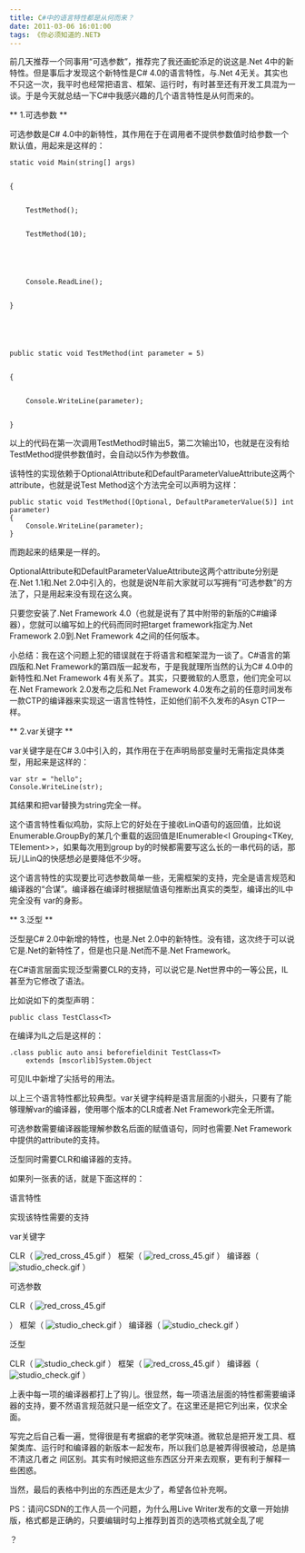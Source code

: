 ```yaml
---
title: C#中的语言特性都是从何而来？
date: 2011-03-06 16:01:00
tags: 《你必须知道的.NET》
---
```

前几天推荐一个同事用“可选参数”，推荐完了我还画蛇添足的说这是.Net 4中的新特性。但是事后才发现这个新特性是C# 4.0的语言特性，与.Net
4无关。其实也不只这一次，我平时也经常把语言、框架、运行时，有时甚至还有开发工具混为一谈。于是今天就总结一下C#中我感兴趣的几个语言特性是从何而来的。

** 1.可选参数  **

可选参数是C# 4.0中的新特性，其作用在于在调用者不提供参数值时给参数一个默认值，用起来是这样的：



    static void Main(string[] args)


    {


        TestMethod();


        TestMethod(10);


     


        Console.ReadLine();


    }


     


    public static void TestMethod(int parameter = 5)


    {


        Console.WriteLine(parameter);


    }

以上的代码在第一次调用TestMethod时输出5，第二次输出10，也就是在没有给TestMethod提供参数值时，会自动以5作为参数值。

该特性的实现依赖于OptionalAttribute和DefaultParameterValueAttribute这两个attribute，也就是说Test
Method这个方法完全可以声明为这样：



    public static void TestMethod([Optional, DefaultParameterValue(5)] int parameter)
    {
        Console.WriteLine(parameter);
    }

而跑起来的结果是一样的。

OptionalAttribute和DefaultParameterValueAttribute这两个attribute分别是在.Net 1.1和.Net
2.0中引入的，也就是说N年前大家就可以写拥有“可选参数”的方法了，只是用起来没有现在这么爽。

只要您安装了.Net Framework 4.0（也就是说有了其中附带的新版的C#编译器），您就可以编写如上的代码而同时把target
framework指定为.Net Framework 2.0到.Net Framework 4之间的任何版本。

小总结：我在这个问题上犯的错误就在于将语言和框架混为一谈了。C#语言的第四版和.Net Framework的第四版一起发布，于是我就理所当然的认为C#
4.0中的新特性和.Net Framework 4有关系了。其实，只要微软的人愿意，他们完全可以在.Net Framework 2.0发布之后和.Net
Framework 4.0发布之前的任意时间发布一款CTP的编译器来实现这一语言性特性，正如他们前不久发布的Asyn CTP一样。

** 2.var关键字  **

var关键字是在C# 3.0中引入的，其作用在于在声明局部变量时无需指定具体类型，用起来是这样的：



    var str = "hello";
    Console.WriteLine(str);

其结果和把var替换为string完全一样。

这个语言特性看似鸡肋，实际上它的好处在于接收LinQ语句的返回值，比如说Enumerable.GroupBy的某几个重载的返回值是IEnumerable<I
Grouping<TKey, TElement>>，如果每次用到group by的时候都需要写这么长的一串代码的话，那玩儿LinQ的快感想必是要降低不少呀。

这个语言特性的实现要比可选参数简单一些，无需框架的支持，完全是语言规范和编译器的“合谋”。编译器在编译时根据赋值语句推断出真实的类型，编译出的IL中完全没有
var的身影。

** 3.泛型  **

泛型是C# 2.0中新增的特性，也是.Net 2.0中的新特性。没有错，这次终于可以说它是.Net的新特性了，但是也只是.Net而不是.Net
Framework。

在C#语言层面实现泛型需要CLR的支持，可以说它是.Net世界中的一等公民，IL甚至为它修改了语法。

比如说如下的类型声明：



    public class TestClass<T>

在编译为IL之后是这样的：



    .class public auto ansi beforefieldinit TestClass<T>
        extends [mscorlib]System.Object

可见IL中新增了尖括号的用法。

以上三个语言特性都比较典型。var关键字纯粹是语言层面的小甜头，只要有了能够理解var的编译器，使用哪个版本的CLR或者.Net
Framework完全无所谓。

可选参数需要编译器能理解参数名后面的赋值语句，同时也需要.Net Framework中提供的attribute的支持。

泛型同时需要CLR和编译器的支持。

如果列一张表的话，就是下面这样的：

语言特性

实现该特性需要的支持

var关键字

CLR（ ![red_cross_45.gif](http://vzochat.com/zh/images/icons/red_cross_45.gif)
） 框架（ ![red_cross_45.gif](http://vzochat.com/zh/images/icons/red_cross_45.gif)
） 编译器（ ![studio_check.gif](http://www.articulate.com/images/studio_check.gif)
）

可选参数

CLR（
![red_cross_45.gif](http://vzochat.com/zh/images/icons/red_cross_45.gif)

） 框架（
![studio_check.gif](http://www.articulate.com/images/studio_check.gif)
 ）
编译器（
![studio_check.gif](http://www.articulate.com/images/studio_check.gif)
 ）

泛型

CLR（
![studio_check.gif](http://www.articulate.com/images/studio_check.gif)
 ）
框架（
![red_cross_45.gif](http://vzochat.com/zh/images/icons/red_cross_45.gif)
 ）
编译器（
![studio_check.gif](http://www.articulate.com/images/studio_check.gif)
 ）

上表中每一项的编译器都打上了钩儿。很显然，每一项语法层面的特性都需要编译器的支持，要不然语言规范就只是一纸空文了。在这里还是把它列出来，仅求全面。

写完之后自己看一遍，觉得很是有考据癖的老学究味道。微软总是把开发工具、框架类库、运行时和编译器的新版本一起发布，所以我们总是被弄得很被动，总是搞不清这几者之
间区别。其实有时候把这些东西区分开来去观察，更有利于解释一些困惑。

当然，最后的表格中列出的东西还是太少了，希望各位补充啊。

PS：请问CSDN的工作人员一个问题，为什么用Live Writer发布的文章一开始排版，格式都是正确的，只要编辑时勾上推荐到首页的选项格式就全乱了呢

？
